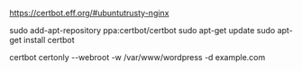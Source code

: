 
https://certbot.eff.org/#ubuntutrusty-nginx


sudo add-apt-repository ppa:certbot/certbot
sudo apt-get update
sudo apt-get install certbot 

certbot certonly --webroot -w /var/www/wordpress -d example.com
